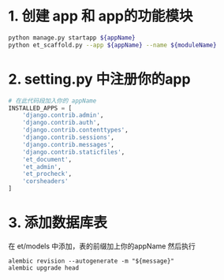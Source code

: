 # 1. 创建 app 和 app的功能模块
```sh
python manage.py startapp ${appName}
python et_scaffold.py --app ${appName} --name ${moduleName}
```

# 2. setting.py 中注册你的app
```python
# 在此代码段加入你的 appName
INSTALLED_APPS = [  
    'django.contrib.admin',  
    'django.contrib.auth',  
    'django.contrib.contenttypes',  
    'django.contrib.sessions',  
    'django.contrib.messages',  
    'django.contrib.staticfiles',  
    'et_document',  
    'et_admin',  
    'et_procheck',  
    'corsheaders'  
]
```

# 3. 添加数据库表
在 et/models 中添加，表的前缀加上你的appName
然后执行
```
alembic revision --autogenerate -m "${message}"
alembic upgrade head
```